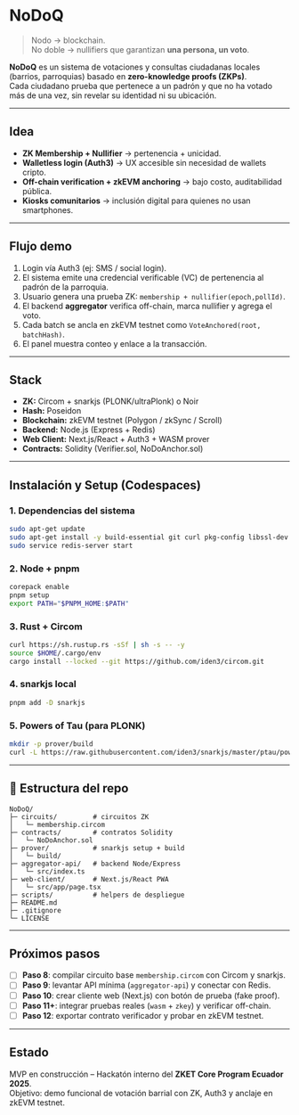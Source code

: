 # NoDoQ

> Nodo → blockchain.  
> No doble → nullifiers que garantizan **una persona, un voto**.

**NoDoQ** es un sistema de votaciones y consultas ciudadanas locales (barrios, parroquias) 
basado en **zero-knowledge proofs (ZKPs)**.  
Cada ciudadano prueba que pertenece a un padrón y que no ha votado más de una vez, 
sin revelar su identidad ni su ubicación.

---

## Idea

- **ZK Membership + Nullifier** → pertenencia + unicidad.  
- **Walletless login (Auth3)** → UX accesible sin necesidad de wallets cripto.  
- **Off-chain verification + zkEVM anchoring** → bajo costo, auditabilidad pública.  
- **Kiosks comunitarios** → inclusión digital para quienes no usan smartphones.  

---

## Flujo demo

1. Login vía Auth3 (ej: SMS / social login).  
2. El sistema emite una credencial verificable (VC) de pertenencia al padrón de la parroquia.  
3. Usuario genera una prueba ZK: `membership + nullifier(epoch,pollId)`.  
4. El backend **aggregator** verifica off-chain, marca nullifier y agrega el voto.  
5. Cada batch se ancla en zkEVM testnet como `VoteAnchored(root, batchHash)`.  
6. El panel muestra conteo y enlace a la transacción.

---

## Stack

- **ZK:** Circom + snarkjs (PLONK/ultraPlonk) o Noir  
- **Hash:** Poseidon  
- **Blockchain:** zkEVM testnet (Polygon / zkSync / Scroll)  
- **Backend:** Node.js (Express + Redis)  
- **Web Client:** Next.js/React + Auth3 + WASM prover  
- **Contracts:** Solidity (Verifier.sol, NoDoAnchor.sol)  

---

## Instalación y Setup (Codespaces)

### 1. Dependencias del sistema
```bash
sudo apt-get update
sudo apt-get install -y build-essential git curl pkg-config libssl-dev libgmp-dev redis-server
sudo service redis-server start
```

### 2. Node + pnpm
```bash
corepack enable
pnpm setup
export PATH="$PNPM_HOME:$PATH"
```

### 3. Rust + Circom
```bash
curl https://sh.rustup.rs -sSf | sh -s -- -y
source $HOME/.cargo/env
cargo install --locked --git https://github.com/iden3/circom.git
```

### 4. snarkjs local
```bash
pnpm add -D snarkjs
```

### 5. Powers of Tau (para PLONK)
```bash
mkdir -p prover/build
curl -L https://raw.githubusercontent.com/iden3/snarkjs/master/ptau/powersOfTau28_hez_final_12.ptau -o prover/build/pot12.ptau
```

---

## 📂 Estructura del repo

```
NoDoQ/
├─ circuits/         # circuitos ZK
│   └─ membership.circom
├─ contracts/        # contratos Solidity
│   └─ NoDoAnchor.sol
├─ prover/           # snarkjs setup + build
│   └─ build/
├─ aggregator-api/   # backend Node/Express
│   └─ src/index.ts
├─ web-client/       # Next.js/React PWA
│   └─ src/app/page.tsx
├─ scripts/          # helpers de despliegue
├─ README.md
├─ .gitignore
└─ LICENSE
```

---

## Próximos pasos

- [ ] **Paso 8**: compilar circuito base `membership.circom` con Circom y snarkjs.  
- [ ] **Paso 9**: levantar API mínima (`aggregator-api`) y conectar con Redis.  
- [ ] **Paso 10**: crear cliente web (Next.js) con botón de prueba (fake proof).  
- [ ] **Paso 11+**: integrar pruebas reales (`wasm` + `zkey`) y verificar off-chain.  
- [ ] **Paso 12**: exportar contrato verificador y probar en zkEVM testnet.  

---

## Estado

MVP en construcción – Hackatón interno del **ZKET Core Program Ecuador 2025**.  
Objetivo: demo funcional de votación barrial con ZK, Auth3 y anclaje en zkEVM testnet.  

